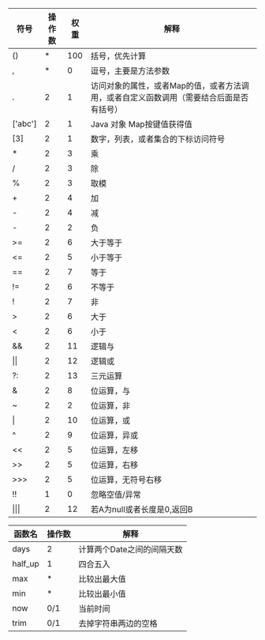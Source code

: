 | 符号    | 操作数 | 权重 | 解释                                                         |
| ------- | ------ | ---- | ------------------------------------------------------------ |
| ()      | *      | 100  | 括号，优先计算                                               |
| ,       | *      | 0    | 逗号，主要是方法参数                                         |
| .       | 2      | 1    | 访问对象的属性，或者Map的值，或者方法调用，或者自定义函数调用（需要结合后面是否有括号） |
| ['abc'] | 2      | 1    | Java 对象 Map按键值获得值                                    |
| [3]     | 2      | 1    | 数字，列表，或者集合的下标访问符号                           |
| *       | 2      | 3    | 乘                                                           |
| /       | 2      | 3    | 除                                                           |
| %       | 2      | 3    | 取模                                                         |
| +       | 2      | 4    | 加                                                           |
| -       | 2      | 4    | 减                                                           |
| -       | 2      | 2    | 负                                                           |
| >=      | 2      | 6    | 大于等于                                                     |
| <=      | 2      | 5    | 小于等于                                                     |
| ==      | 2      | 7    | 等于                                                         |
| !=      | 2      | 6    | 不等于                                                       |
| !       | 2      | 7    | 非                                                           |
| >       | 2      | 6    | 大于                                                         |
| <       | 2      | 6    | 小于                                                         |
| &&      | 2      | 11   | 逻辑与                                                       |
| \|\|    | 2      | 12   | 逻辑或                                                       |
| ?:      | 2      | 13   | 三元运算                                                     |
| &       | 2      | 8    | 位运算，与                                                   |
| ~       | 2      | 2    | 位运算，非                                                   |
| \|      | 2      | 10   | 位运算，或                                                   |
| ^       | 2      | 9    | 位运算，异或                                                 |
| <<      | 2      | 5    | 位运算，左移                                                 |
| >>      | 2      | 5    | 位运算，右移                                                 |
| >>>     | 2      | 5    | 位运算，无符号右移                                           |
| !!      | 1      | 0    | 忽略空值/异常                                                |
| \|\|\|  | 2      | 12   | 若A为null或者长度是0,返回B                                   |



| 函数名  | 操作数 | 解释                       |
| ------- | ------ | -------------------------- |
| days    | 2      | 计算两个Date之间的间隔天数 |
| half_up | 1      | 四合五入                   |
| max     | *      | 比较出最大值               |
| min     | *      | 比较出最小值               |
| now     | 0/1    | 当前时间                   |
| trim    | 0/1    | 去掉字符串两边的空格       |
